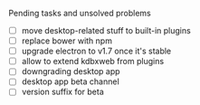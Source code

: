 Pending tasks and unsolved problems
- [ ] move desktop-related stuff to built-in plugins
- [ ] replace bower with npm
- [ ] upgrade electron to v1.7 once it's stable
- [ ] allow to extend kdbxweb from plugins
- [ ] downgrading desktop app
- [ ] desktop app beta channel
- [ ] version suffix for beta